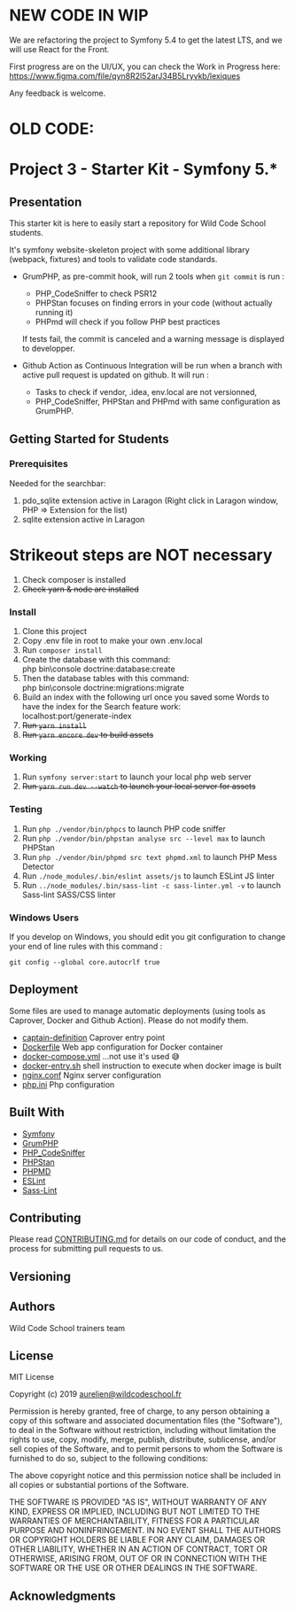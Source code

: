 # NEW CODE IN WIP

We are refactoring the project to Symfony 5.4 to get the latest LTS, and we will use React for the Front.

First progress are on the UI/UX, you can check the Work in Progress here:
https://www.figma.com/file/qyn8R2l52arJ34B5Lryvkb/lexiques

Any feedback is welcome.
# OLD CODE:

# Project 3 - Starter Kit - Symfony 5.*

## Presentation

This starter kit is here to easily start a repository for Wild Code School students.

It's symfony website-skeleton project with some additional library (webpack, fixtures) and tools to validate code standards.

* GrumPHP, as pre-commit hook, will run 2 tools when `git commit` is run :

  * PHP_CodeSniffer to check PSR12
  * PHPStan focuses on finding errors in your code (without actually running it)
  * PHPmd will check if you follow PHP best practices

  If tests fail, the commit is canceled and a warning message is displayed to developper.

* Github Action as Continuous Integration will be run when a branch with active pull request is updated on github. It will run :

  * Tasks to check if vendor, .idea, env.local are not versionned,
  * PHP_CodeSniffer, PHPStan and PHPmd with same configuration as GrumPHP.

## Getting Started for Students

### Prerequisites

Needed for the searchbar:
1. pdo_sqlite extension active in Laragon (Right click in Laragon window, PHP => Extension for the list)
2. sqlite extension active in Laragon

# Strikeout steps are NOT necessary

1. Check composer is installed
   <s>
2. Check yarn & node are installed
   </s>

### Install

1. Clone this project
2. Copy .env file in root to make your own .env.local
3. Run `composer install`
4. Create the database with this command: <br> php bin\console doctrine:database:create
5. Then the database tables with this command: <br> php bin\console doctrine:migrations:migrate
6. Build an index with the following url once you saved some Words to have the index for the Search feature work: <br> localhost:port/generate-index
   <s>
7. Run `yarn install`
8. Run `yarn encore dev` to build assets
   </s>

### Working

1. Run `symfony server:start` to launch your local php web server
   <s>
2. Run `yarn run dev --watch` to launch your local server for assets
   </s>
### Testing

1. Run `php ./vendor/bin/phpcs` to launch PHP code sniffer
2. Run `php ./vendor/bin/phpstan analyse src --level max` to launch PHPStan
3. Run `php ./vendor/bin/phpmd src text phpmd.xml` to launch PHP Mess Detector
3. Run `./node_modules/.bin/eslint assets/js` to launch ESLint JS linter
3. Run `../node_modules/.bin/sass-lint -c sass-linter.yml -v` to launch Sass-lint SASS/CSS linter

### Windows Users

If you develop on Windows, you should edit you git configuration to change your end of line rules with this command :

`git config --global core.autocrlf true`

## Deployment

Some files are used to manage automatic deployments (using tools as Caprover, Docker and Github Action). Please do not modify them.

* [captain-definition](https://github.com/WildCodeSchool/sf4-pjt3-starter-kit/blob/master/captain-definition) Caprover entry point
* [Dockerfile](https://github.com/WildCodeSchool/sf4-pjt3-starter-kit/blob/master/Dockerfile) Web app configuration for Docker container
* [docker-compose.yml](https://github.com/WildCodeSchool/sf4-pjt3-starter-kit/blob/master/docker-compose.yml) ...not use it's used 😅
* [docker-entry.sh](https://github.com/WildCodeSchool/sf4-pjt3-starter-kit/blob/master/docker-entry.sh) shell instruction to execute when docker image is built
* [nginx.conf](https://github.com/WildCodeSchool/sf4-pjt3-starter-kit/blob/master/nginx.conf) Nginx server configuration
* [php.ini](https://github.com/WildCodeSchool/sf4-pjt3-starter-kit/blob/master/php.ini) Php configuration


## Built With

* [Symfony](https://github.com/symfony/symfony)
* [GrumPHP](https://github.com/phpro/grumphp)
* [PHP_CodeSniffer](https://github.com/squizlabs/PHP_CodeSniffer)
* [PHPStan](https://github.com/phpstan/phpstan)
* [PHPMD](http://phpmd.org)
* [ESLint](https://eslint.org/)
* [Sass-Lint](https://github.com/sasstools/sass-lint)



## Contributing

Please read [CONTRIBUTING.md](https://gist.github.com/PurpleBooth/b24679402957c63ec426) for details on our code of conduct, and the process for submitting pull requests to us.

## Versioning


## Authors

Wild Code School trainers team

## License

MIT License

Copyright (c) 2019 aurelien@wildcodeschool.fr

Permission is hereby granted, free of charge, to any person obtaining a copy
of this software and associated documentation files (the "Software"), to deal
in the Software without restriction, including without limitation the rights
to use, copy, modify, merge, publish, distribute, sublicense, and/or sell
copies of the Software, and to permit persons to whom the Software is
furnished to do so, subject to the following conditions:

The above copyright notice and this permission notice shall be included in all
copies or substantial portions of the Software.

THE SOFTWARE IS PROVIDED "AS IS", WITHOUT WARRANTY OF ANY KIND, EXPRESS OR
IMPLIED, INCLUDING BUT NOT LIMITED TO THE WARRANTIES OF MERCHANTABILITY,
FITNESS FOR A PARTICULAR PURPOSE AND NONINFRINGEMENT. IN NO EVENT SHALL THE
AUTHORS OR COPYRIGHT HOLDERS BE LIABLE FOR ANY CLAIM, DAMAGES OR OTHER
LIABILITY, WHETHER IN AN ACTION OF CONTRACT, TORT OR OTHERWISE, ARISING FROM,
OUT OF OR IN CONNECTION WITH THE SOFTWARE OR THE USE OR OTHER DEALINGS IN THE
SOFTWARE.

## Acknowledgments

